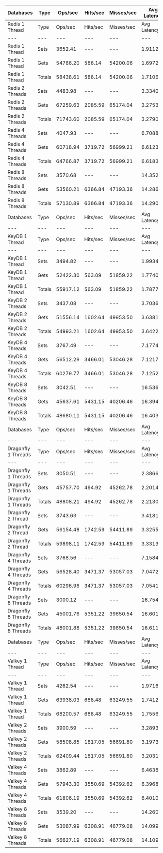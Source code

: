 | Databases | Type | Ops/sec | Hits/sec | Misses/sec | Avg Latency | p50 Latency | p99 Latency | p99.9 Latency | KB/sec |
| --- | --- | --- | --- | --- | --- | --- | --- | --- | --- |
| Redis 1 Thread | Type | Ops/sec | Hits/sec | Misses/sec | Avg Latency | p50 Latency | p99 Latency | p99.9 Latency | KB/sec |
| --- | --- | --- | --- | --- | --- | --- | --- | --- | --- |
Redis 1 Thread | Sets | 3652.41 | --- | --- | 1.91126 | 1.66300 | 5.59900 | 31.87100 | 3823.59 |
Redis 1 Thread | Gets | 54786.20 | 586.14 | 54200.06 | 1.69729 | 1.64700 | 3.59900 | 7.77500 | 2674.64 |
Redis 1 Thread | Totals | 58438.61 | 586.14 | 54200.06 | 1.71067 | 1.64700 | 3.63100 | 8.83100 | 6498.24 |
Redis 2 Threads | Sets | 4483.98 | --- | --- | 3.33407 | 3.13500 | 9.15100 | 14.33500 | 4694.13 |
Redis 2 Threads | Gets | 67259.63 | 2085.59 | 65174.04 | 3.27536 | 3.11900 | 7.93500 | 14.20700 | 4654.92 |
Redis 2 Threads | Totals | 71743.60 | 2085.59 | 65174.04 | 3.27903 | 3.11900 | 7.99900 | 14.20700 | 9349.05 |
Redis 4 Threads | Sets | 4047.93 | --- | --- | 6.70887 | 6.17500 | 17.79100 | 24.44700 | 4237.65 |
Redis 4 Threads | Gets | 60718.94 | 3719.72 | 56999.21 | 6.61233 | 6.11100 | 16.89500 | 24.70300 | 6046.37 |
Redis 4 Threads | Totals | 64766.87 | 3719.72 | 56999.21 | 6.61837 | 6.14300 | 16.89500 | 24.70300 | 10284.02 |
Redis 8 Threads | Sets | 3570.68 | --- | --- | 14.35208 | 13.31100 | 39.93500 | 69.11900 | 3738.03 |
Redis 8 Threads | Gets | 53560.21 | 6366.84 | 47193.36 | 14.28671 | 13.24700 | 40.44700 | 69.63100 | 8431.23 |
Redis 8 Threads | Totals | 57130.89 | 6366.84 | 47193.36 | 14.29079 | 13.24700 | 40.44700 | 69.63100 | 12169.26 |
| Databases | Type | Ops/sec | Hits/sec | Misses/sec | Avg Latency | p50 Latency | p99 Latency | p99.9 Latency | KB/sec |
| --- | --- | --- | --- | --- | --- | --- | --- | --- | --- |
| KeyDB 1 Thread | Type | Ops/sec | Hits/sec | Misses/sec | Avg Latency | p50 Latency | p99 Latency | p99.9 Latency | KB/sec |
| --- | --- | --- | --- | --- | --- | --- | --- | --- | --- |
KeyDB 1 Thread | Sets | 3494.82 | --- | --- | 1.99345 | 1.75100 | 5.47100 | 33.53500 | 3658.61 |
KeyDB 1 Thread | Gets | 52422.30 | 563.09 | 51859.22 | 1.77401 | 1.74300 | 3.80700 | 7.39100 | 2561.48 |
KeyDB 1 Thread | Totals | 55917.12 | 563.09 | 51859.22 | 1.78773 | 1.74300 | 3.83900 | 8.44700 | 6220.10 |
KeyDB 2 Threads | Sets | 3437.08 | --- | --- | 3.70364 | 3.35900 | 11.77500 | 17.02300 | 3598.17 |
KeyDB 2 Threads | Gets | 51556.14 | 1602.64 | 49953.50 | 3.63817 | 3.35900 | 10.11100 | 17.02300 | 3572.11 |
KeyDB 2 Threads | Totals | 54993.21 | 1602.64 | 49953.50 | 3.64227 | 3.35900 | 10.17500 | 17.02300 | 7170.27 |
KeyDB 4 Threads | Sets | 3767.49 | --- | --- | 7.17740 | 6.65500 | 18.30300 | 28.54300 | 3944.06 |
KeyDB 4 Threads | Gets | 56512.29 | 3466.01 | 53046.28 | 7.12178 | 6.65500 | 17.91900 | 27.64700 | 5631.48 |
KeyDB 4 Threads | Totals | 60279.77 | 3466.01 | 53046.28 | 7.12525 | 6.65500 | 17.91900 | 27.77500 | 9575.54 |
KeyDB 8 Threads | Sets | 3042.51 | --- | --- | 16.53664 | 15.35900 | 45.56700 | 73.72700 | 3185.10 |
KeyDB 8 Threads | Gets | 45637.61 | 5431.15 | 40206.46 | 16.39454 | 15.23100 | 45.56700 | 72.19100 | 7190.20 |
KeyDB 8 Threads | Totals | 48680.11 | 5431.15 | 40206.46 | 16.40342 | 15.23100 | 45.56700 | 72.19100 | 10375.30 |
| Databases | Type | Ops/sec | Hits/sec | Misses/sec | Avg Latency | p50 Latency | p99 Latency | p99.9 Latency | KB/sec |
| --- | --- | --- | --- | --- | --- | --- | --- | --- | --- |
| Dragonfly 1 Threads | Type | Ops/sec | Hits/sec | Misses/sec | Avg Latency | p50 Latency | p99 Latency | p99.9 Latency | KB/sec |
| --- | --- | --- | --- | --- | --- | --- | --- | --- | --- |
Dragonfly 1 Threads | Sets | 3050.51 | --- | --- | 2.38661 | 1.90300 | 7.03900 | 30.20700 | 3193.48 |
Dragonfly 1 Threads | Gets | 45757.70 | 494.92 | 45262.78 | 2.20146 | 1.89500 | 5.34300 | 9.02300 | 2239.26 |
Dragonfly 1 Threads | Totals | 48808.21 | 494.92 | 45262.78 | 2.21303 | 1.89500 | 5.37500 | 9.79100 | 5432.75 |
Dragonfly 2 Thread | Sets | 3743.63 | --- | --- | 3.41816 | 2.89500 | 11.90300 | 18.43100 | 3919.09 |
Dragonfly 2 Thread | Gets | 56154.48 | 1742.59 | 54411.89 | 3.32558 | 2.86300 | 11.45500 | 18.55900 | 3887.70 |
Dragonfly 2 Thread | Totals | 59898.11 | 1742.59 | 54411.89 | 3.33137 | 2.86300 | 11.51900 | 18.55900 | 7806.79 |
Dragonfly 4 Threads | Sets | 3768.56 | --- | --- | 7.15840 | 6.62300 | 18.30300 | 27.00700 | 3945.19 |
Dragonfly 4 Threads | Gets | 56528.40 | 3471.37 | 53057.03 | 7.04724 | 6.55900 | 18.04700 | 26.49500 | 5637.48 |
Dragonfly 4 Threads | Totals | 60296.96 | 3471.37 | 53057.03 | 7.05418 | 6.55900 | 18.17500 | 26.49500 | 9582.66 |
Dragonfly 8 Threads | Sets | 3000.12 | --- | --- | 16.75402 | 15.61500 | 47.10300 | 74.75100 | 3140.73 |
Dragonfly 8 Threads | Gets | 45001.76 | 5351.22 | 39650.54 | 16.60199 | 15.55100 | 46.59100 | 75.77500 | 7085.74 |
Dragonfly 8 Threads | Totals | 48001.88 | 5351.22 | 39650.54 | 16.61149 | 15.55100 | 46.59100 | 75.77500 | 10226.47 |
| Databases | Type | Ops/sec | Hits/sec | Misses/sec | Avg Latency | p50 Latency | p99 Latency | p99.9 Latency | KB/sec |
| --- | --- | --- | --- | --- | --- | --- | --- | --- | --- |
| Valkey 1 Thread | Type | Ops/sec | Hits/sec | Misses/sec | Avg Latency | p50 Latency | p99 Latency | p99.9 Latency | KB/sec |
| --- | --- | --- | --- | --- | --- | --- | --- | --- | --- |
Valkey 1 Thread | Sets | 4262.54 | --- | --- | 1.97169 | 1.55900 | 6.55900 | 35.32700 | 4462.31 |
Valkey 1 Thread | Gets | 63938.03 | 688.48 | 63249.55 | 1.74128 | 1.55900 | 3.58300 | 8.63900 | 3125.88 |
Valkey 1 Thread | Totals | 68200.57 | 688.48 | 63249.55 | 1.75568 | 1.55900 | 3.63100 | 10.23900 | 7588.19 |
Valkey 2 Threads | Sets | 3900.59 | --- | --- | 3.28939 | 3.05500 | 10.49500 | 16.51100 | 4083.40 |
Valkey 2 Threads | Gets | 58508.85 | 1817.05 | 56691.80 | 3.19737 | 3.03900 | 7.87100 | 14.14300 | 4052.11 |
Valkey 2 Threads | Totals | 62409.44 | 1817.05 | 56691.80 | 3.20312 | 3.03900 | 7.96700 | 14.33500 | 8135.51 |
Valkey 4 Threads | Sets | 3862.89 | --- | --- | 6.46389 | 6.01500 | 16.06300 | 25.34300 | 4043.93 |
Valkey 4 Threads | Gets | 57943.30 | 3550.69 | 54392.62 | 6.39682 | 5.98300 | 15.74300 | 23.55100 | 5770.98 |
Valkey 4 Threads | Totals | 61806.19 | 3550.69 | 54392.62 | 6.40101 | 5.98300 | 15.74300 | 23.67900 | 9814.92 |
Valkey 8 Threads | Sets | 3539.20 | --- | --- | 14.26079 | 13.24700 | 40.70300 | 71.16700 | 3705.08 |
Valkey 8 Threads | Gets | 53087.99 | 6308.91 | 46779.08 | 14.09968 | 13.18300 | 38.14300 | 67.58300 | 8355.09 |
Valkey 8 Threads | Totals | 56627.19 | 6308.91 | 46779.08 | 14.10975 | 13.18300 | 38.39900 | 68.09500 | 12060.16 |
